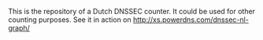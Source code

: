 This is the repository of a Dutch DNSSEC counter. It could be used for other counting purposes.
See it in action on http://xs.powerdns.com/dnssec-nl-graph/
